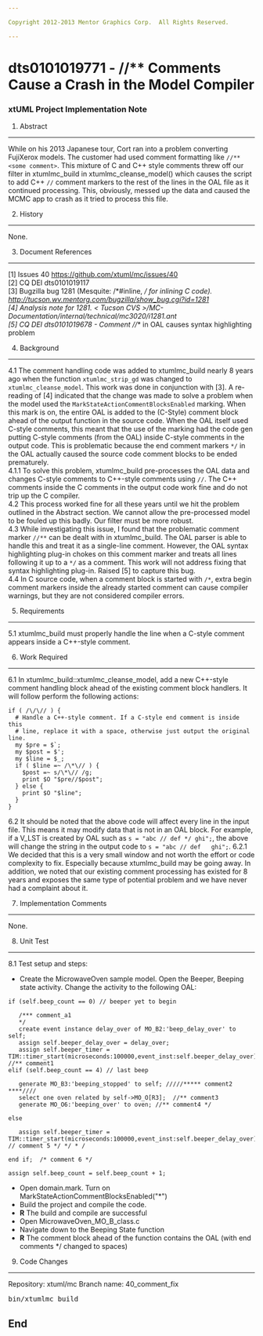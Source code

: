 ```yaml
---

Copyright 2012-2013 Mentor Graphics Corp.  All Rights Reserved. 

---
```


# dts0101019771 - //** Comments Cause a Crash in the Model Compiler
### xtUML Project Implementation Note  


1. Abstract
-----------
While on his 2013 Japanese tour, Cort ran into a problem converting FujiXerox models.  The customer had used 
comment formatting like ```//** <some comment>```.  This mixture of C and C++ style comments threw off our filter
in xtumlmc_build in xtumlmc_cleanse_model() which causes the script to add C++ ```//``` comment markers to the rest of the lines in the OAL file as it continued processing.  This, obviously, messed up the data and caused the MCMC app to 
crash as it tried to process this file.

2. History
----------
None.

3. Document References
----------------------
[1] Issues 40 <https://github.com/xtuml/mc/issues/40>  
[2] CQ DEI dts0101019117  
[3] Bugzilla bug 1281 (Mesquite: /*#inline, */ for inlining C code). <http://tucson.wv.mentorg.com/bugzilla/show_bug.cgi?id=1281>  
[4] Analysis note for 1281. < Tucson CVS >/MC-Documentation/internal/technical/mc3020/i1281.ant  
[5] CQ DEI dts0101019678 - Comment //** in OAL causes syntax highlighting problem  

4. Background
-------------
4.1  The comment handling code was added to xtumlmc_build nearly 8 years ago when the function ```xtumlmc_strip_gd```
  was changed to ```xtumlmc_cleanse_model```.  This work was done in conjunction with [3].  A re-reading of [4] 
  indicated that the change was made to solve a problem when the model used the
  ```MarkStateActionCommentBlocksEnabled``` marking.  When this mark is on, the entire OAL is added to the (C-Style) 
  comment block ahead of the output function in the source code.  When the OAL itself used C-style comments, this 
  meant that the use of the marking had the code gen putting C-style comments (from the OAL) inside C-style comments
  in the output code.  This is problematic because the end comment markers ```*/``` in the OAL actually caused the 
  source code comment blocks to be ended prematurely.  
4.1.1  To solve this problem, xtumlmc_build pre-processes the OAL data and changes C-style comments to C++-style 
  comments using ```//```.  The C++ comments inside the C comments in the output code work fine and do not trip up 
  the C compiler.  
4.2  This process worked fine for all these years until we hit the problem outlined in the Abstract section.  We cannot
  allow the pre-processed model to be fouled up this badly.  Our filter must be more robust.  
4.3  While investigating this issue, I found that the problematic comment marker ```//**``` can be dealt with in
  xtumlmc_build.  The OAL parser is able to handle this and treat it as a single-line comment.  However, the OAL
  syntax highlighting plug-in chokes on this comment marker and treats all lines following it up to a ```*/``` as a 
  comment.  This work will not address fixing that syntax highlighting plug-in.  Raised [5] to capture this bug.  
4.4  In C source code, when a comment block is started with ```/*```, extra begin comment markers inside the already
  started comment can cause compiler warnings, but they are not considered compiler errors.  

5. Requirements
---------------
5.1  xtumlmc_build must properly handle the line when a C-style comment appears inside a C++-style comment.

6. Work Required
----------------
6.1  In xtumlmc_build::xtumlmc_cleanse_model, add a new C++-style comment handling block ahead of the existing
  comment block handlers.  It will follow perform the following actions:
```
if ( /\/\// ) {
  # Handle a C++-style comment. If a C-style end comment is inside this 
  # line, replace it with a space, otherwise just output the original line.
  my $pre = $`;
  my $post = $';
  my $line = $_;
  if ( $line =~ /\*\// ) {
    $post =~ s/\*\// /g;
    print $O "$pre//$post"; 
  } else {
    print $O "$line";
  }
} 
```

6.2  It should be noted that the above code will affect every line in the input file.  This means it may modify data
  that is not in an OAL block.  For example, if a V_LST is created by OAL such as ```s = "abc // def */ ghi";```, the 
  above will change the string in the output code to ```s = "abc // def   ghi";```.
6.2.1  We decided that this is a very small window and not worth the effort or code complexity to fix.  Especially
  because xtumlmc_build may be going away.  In addition, we noted that our existing comment processing has existed
  for 8 years and exposes the same type of potential problem and we have never had a complaint about it.  
  
7. Implementation Comments
--------------------------
None.

8. Unit Test
------------
8.1 Test setup and steps:
  - Create the MicrowaveOven sample model.  Open the Beeper, Beeping state activity.  Change the activity to the following OAL:

```
if (self.beep_count == 0) // beeper yet to begin

   /*** comment_a1
   */
   create event instance delay_over of MO_B2:'beep_delay_over' to self;
   assign self.beeper_delay_over = delay_over;
   assign self.beeper_timer = TIM::timer_start(microseconds:100000,event_inst:self.beeper_delay_over);
//** comment1 
elif (self.beep_count == 4) // last beep    

   generate MO_B3:'beeping_stopped' to self; /////***** comment2  ****//// 
   select one oven related by self->MO_O[R3];  //** comment3 
   generate MO_O6:'beeping_over' to oven; //** comment4 */

else

   assign self.beeper_timer = TIM::timer_start(microseconds:100000,event_inst:self.beeper_delay_over);  // comment 5 */ */ * /

end if;  /* comment 6 */

assign self.beep_count = self.beep_count + 1;
```

  - Open domain.mark.  Turn on MarkStateActionCommentBlocksEnabled("*")
  - Build the project and compile the code.
  - __R__ The build and compile are successful
  - Open MicrowaveOven_MO_B_class.c
  - Navigate down to the Beeping State function
  - __R__ The comment block ahead of the function contains the OAL (with end comments */ changed to spaces)

9. Code Changes
---------------
Repository: xtuml/mc
Branch name:  40_comment_fix

<pre>
bin/xtumlmc_build
</pre>

End
---

